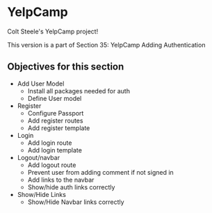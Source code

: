 # YelpCamp
Colt Steele's YelpCamp project!

This version is a part of Section 35: YelpCamp Adding Authentication

## Objectives for this section
- Add User Model
    - Install all packages needed for auth
    - Define User model
- Register
    - Configure Passport
    - Add register routes
    - Add register template
- Login 
    - Add login route
    - Add login template
- Logout/navbar
    - Add logout route
    - Prevent user from adding comment if not signed in 
    - Add links to the navbar
    - Show/hide auth links correctly
- Show/Hide Links
    - Show/Hide Navbar links correctly      